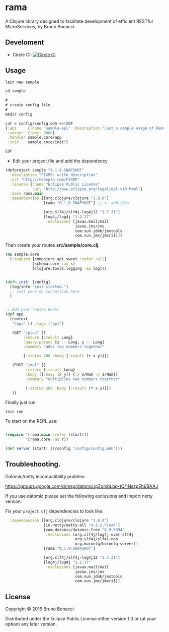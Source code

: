 # rama

A Clojure library designed to facilitate development of efficient RESTful MicroServices, by Bruno Bonacci


## Develoment

  * Circle CI: [![Circle CI](https://circleci.com/gh/AltiMario/rama/tree/master.svg?style=svg)](https://circleci.com/gh/AltiMario/rama/tree/master)

## Usage

``` clojure
lein new sample

cd sample

#
# create config file
#
mkdir config

cat > config/config.edn <<\EOF
{:api     {:name "sample-api" :description "Just a sample usage of Rama's library" :path "/api/api-docs"}
 :server  {:port 8080}
 :handler sample.core/app
 :init    sample.core/init!}

EOF

```

* Edit your project file and add the dependency

``` clojure
(defproject sample "0.1.0-SNAPSHOT"
  :description "FIXME: write description"
  :url "http://example.com/FIXME"
  :license {:name "Eclipse Public License"
            :url "http://www.eclipse.org/legal/epl-v10.html"}
  :main rama.main
  :dependencies [[org.clojure/clojure "1.8.0"]
                 [rama "0.1.0-SNAPSHOT"] ;; <- add this

                 [org.slf4j/slf4j-log4j12 "1.7.21"]
                 [log4j/log4j "1.2.17"
                  :exclusions [javax.mail/mail
                               javax.jms/jms
                               com.sun.jdmk/jmxtools
                               com.sun.jmx/jmxri]]])
```

Then create your routes **src/sample/core.clj**:

``` clojure
(ns sample.core
  (:require [compojure.api.sweet :refer :all]
            [schema.core :as s]
            [clojure.tools.logging :as log]))


(defn init! [config]
  (log/info "init started.")
  ;; init your db connection here
  )


;; Add your routes here:
(def app
  (context
   "/api" [] :tags ["api"]

   (GET "/plus" []
        :return {:result Long}
        :query-params [x :- Long, y :- Long]
        :summary "adds two numbers together"

        {:status 200 :body {:result (+ x y)}})

   (POST "/mul" []
         :return {:result Long}
         :body [{:keys [x y]} {:x s/Num :y s/Num}]
         :summary "multiplies two numbers together"

         {:status 200 :body {:result (* x y)}})
   ))

```

Finally just run:

``` shell
lein run
```

To start on the REPL use:

``` clojure

(require '[rama.main :refer [start!]]
         '[rama.core :as r])

(def server (start! (r/config "config/config.edn")))

```

## Troubleshooting.

Datomic/netty incompatibility problem.

https://groups.google.com/d/msg/datomic/pZombLbp-tQ/1NszpEh6BAAJ

If you use datomic please set the following exclusions and import netty version:

Fix your `project.clj` dependencies to look like:

``` clojure
  :dependencies [[org.clojure/clojure "1.8.0"]
                 [io.netty/netty-all "4.1.2.Final"]
                 [com.datomic/datomic-free "0.9.5394"
                  :exclusions [org.slf4j/log4j-over-slf4j
                               org.slf4j/slf4j-nop
                               org.hornetq/hornetq-server]]
                 [rama "0.1.0-SNAPSHOT"]

                 [org.slf4j/slf4j-log4j12 "1.7.21"]
                 [log4j/log4j "1.2.17"
                  :exclusions [javax.mail/mail
                               javax.jms/jms
                               com.sun.jdmk/jmxtools
                               com.sun.jmx/jmxri]]]
```


## License

Copyright © 2016 Bruno Bonacci

Distributed under the Eclipse Public License either version 1.0 or (at
your option) any later version.
